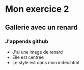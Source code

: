 # Mon exercice 2

## Gallerie avec un renard

### J'appends github

- J'ai une image de renard
- Elle est centrée
- Le style est dans mon index.html
